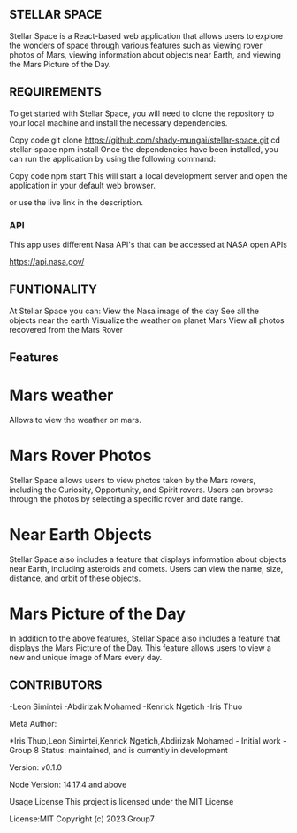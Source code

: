 ## STELLAR SPACE
Stellar Space is a React-based web application that allows users to explore the wonders of space through various features such as viewing rover photos of Mars, viewing information about objects near Earth, and viewing the Mars Picture of the Day.


## REQUIREMENTS
To get started with Stellar Space, you will need to clone the repository to your local machine and install the necessary dependencies.

Copy code git clone https://github.com/shady-mungai/stellar-space.git cd stellar-space npm install Once the dependencies have been installed, you can run the application by using the following command:

Copy code npm start This will start a local development server and open the application in your default web browser.

or use the live link in the description.
### API
This app uses different Nasa API's that can be accessed at NASA open APIs 

<https://api.nasa.gov/>


## FUNTIONALITY
At Stellar Space you can:
            View the Nasa image of the day
            See all the objects near the earth
            Visualize the weather on planet Mars
            View all photos recovered from the Mars Rover

## Features
# Mars weather
Allows to view the weather on mars.

# Mars Rover Photos
Stellar Space allows users to view photos taken by the Mars rovers, including the Curiosity, Opportunity, and Spirit rovers. Users can browse through the photos by selecting a specific rover and date range.

# Near Earth Objects
Stellar Space also includes a feature that displays information about objects near Earth, including asteroids and comets. Users can view the name, size, distance, and orbit of these objects.

# Mars Picture of the Day
In addition to the above features, Stellar Space also includes a feature that displays the Mars Picture of the Day. This feature allows users to view a new and unique image of Mars every day.

           

## CONTRIBUTORS
 -Leon Simintei
 -Abdirizak Mohamed
 -Kenrick Ngetich
 -Iris Thuo


Meta
Author:

*Iris Thuo,Leon Simintei,Kenrick Ngetich,Abdirizak Mohamed - Initial work - Group 8
Status: maintained, and is currently in development

Version: v0.1.0

Node Version: 14.17.4 and above

Usage
License
This project is licensed under the MIT License

License:MIT Copyright (c) 2023 Group7